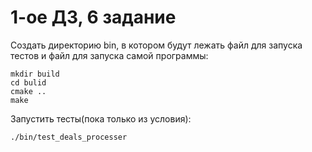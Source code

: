 # 1-ое ДЗ, 6 задание

Создать директорию bin, в котором будут лежать файл для запуска тестов и файл для запуска самой программы:
```shell
mkdir build
cd bulid
cmake ..
make
```

Запустить тесты(пока только из условия):
```shell
./bin/test_deals_processer
```

